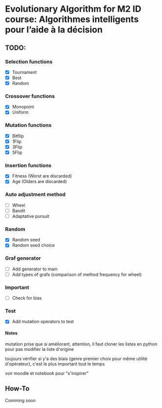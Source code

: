 # Evolutionary Algorithm for M2 ID course: Algorithmes intelligents pour l’aide à la décision

## TODO:
### Selection functions
- [X] Tournament
- [X] Best
- [X] Random

### Crossover functions
- [X] Monopoint
- [X] Uniform

### Mutation functions
- [X] Bitflip
- [X] 1Flip
- [X] 3Flip
- [X] 5Flip

### Insertion functions
- [X] Fitness (Worst are discarded)
- [X] Age (Olders are discarded)

### Auto adjustment method
- [ ] Wheel
- [ ] Bandit
- [ ] Adaptative pursuit

### Random
- [X] Random seed
- [X] Random seed choice

### Graf generator
- [ ] Add generator to main
- [ ] Add types of grafs (comparison of method frequency for wheel)

### Important
- [ ] Check for bias

### Test
- [X] Add mutation operators to test


#### Notes

mutation prise que si améliorant, attention, il faut cloner les listes en python pour pas modifier la liste d'origine

toujours vérifier si y'a des biais (genre premier choix pour même utilité d'opérateur), c'est le plus important tout le temps

voir moodle et notebook pour "s'inspirer"

## How-To
Comming soon
